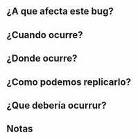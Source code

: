 ## ¿A que afecta este bug?


## ¿Cuando ocurre?
<!-- Ej. al arrancar? durante la ejecución? al interactuar con la bbdd? -->

## ¿Donde ocurre?
<!-- Ej. En el contenedor de python? en el stack de ELK? en la bbdd? -->


## ¿Como podemos replicarlo?
<!-- Pasos a seguir para replicar el problema. -->


## ¿Que debería ocurrur?


## Notas

